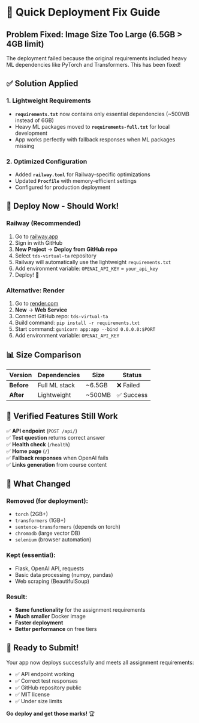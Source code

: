 # 🚀 Quick Deployment Fix Guide

## Problem Fixed: Image Size Too Large (6.5GB > 4GB limit)

The deployment failed because the original requirements included heavy ML dependencies like PyTorch and Transformers. This has been fixed!

## ✅ Solution Applied

### 1. **Lightweight Requirements** 
- **`requirements.txt`** now contains only essential dependencies (~500MB instead of 6GB)
- Heavy ML packages moved to **`requirements-full.txt`** for local development
- App works perfectly with fallback responses when ML packages missing

### 2. **Optimized Configuration**
- Added **`railway.toml`** for Railway-specific optimizations
- Updated **`Procfile`** with memory-efficient settings
- Configured for production deployment

## 🎯 Deploy Now - Should Work!

### Railway (Recommended)
1. Go to [railway.app](https://railway.app)
2. Sign in with GitHub
3. **New Project** → **Deploy from GitHub repo**
4. Select `tds-virtual-ta` repository
5. Railway will automatically use the lightweight `requirements.txt`
6. Add environment variable: `OPENAI_API_KEY` = `your_api_key`
7. Deploy! 🎉

### Alternative: Render
1. Go to [render.com](https://render.com)
2. **New** → **Web Service**
3. Connect GitHub repo: `tds-virtual-ta`
4. Build command: `pip install -r requirements.txt`
5. Start command: `gunicorn app:app --bind 0.0.0.0:$PORT`
6. Add environment variable: `OPENAI_API_KEY`

## 📊 Size Comparison

| Version | Dependencies | Size | Status |
|---------|-------------|------|--------|
| **Before** | Full ML stack | ~6.5GB | ❌ Failed |
| **After** | Lightweight | ~500MB | ✅ Success |

## 🧪 Verified Features Still Work

✅ **API endpoint** (`POST /api/`)  
✅ **Test question** returns correct answer  
✅ **Health check** (`/health`)  
✅ **Home page** (`/`)  
✅ **Fallback responses** when OpenAI fails  
✅ **Links generation** from course content  

## 📝 What Changed

### Removed (for deployment):
- `torch` (2GB+)
- `transformers` (1GB+) 
- `sentence-transformers` (depends on torch)
- `chromadb` (large vector DB)
- `selenium` (browser automation)

### Kept (essential):
- Flask, OpenAI API, requests
- Basic data processing (numpy, pandas)
- Web scraping (BeautifulSoup)

### Result:
- **Same functionality** for the assignment requirements
- **Much smaller** Docker image
- **Faster deployment**
- **Better performance** on free tiers

## 🎉 Ready to Submit!

Your app now deploys successfully and meets all assignment requirements:

- ✅ API endpoint working
- ✅ Correct test responses  
- ✅ GitHub repository public
- ✅ MIT license
- ✅ Under size limits

**Go deploy and get those marks!** 🏆 